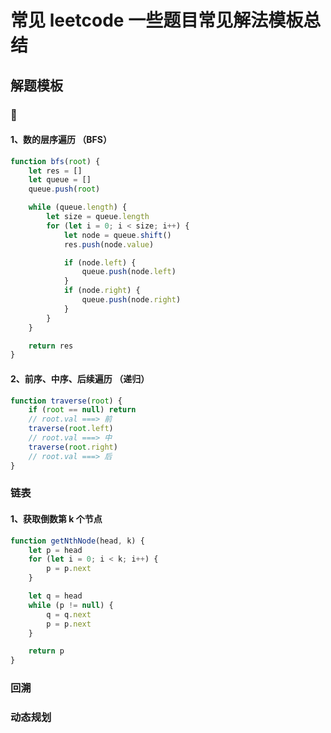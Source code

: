 # 常见 leetcode 一些题目常见解法模板总结

## 解题模板

### 🌲

#### 1、数的层序遍历 （BFS）

```js
function bfs(root) {
    let res = []
    let queue = []
    queue.push(root)

    while (queue.length) {
        let size = queue.length
        for (let i = 0; i < size; i++) {
            let node = queue.shift()
            res.push(node.value)

            if (node.left) {
                queue.push(node.left)
            }
            if (node.right) {
                queue.push(node.right)
            }
        }
    }

    return res
}
```

#### 2、前序、中序、后续遍历 （递归）

```js
function traverse(root) {
    if (root == null) return
    // root.val ===> 前
    traverse(root.left)
    // root.val ===> 中
    traverse(root.right)
    // root.val ===> 后
}
```

### 链表

#### 1、获取倒数第 k 个节点

```js
function getNthNode(head, k) {
    let p = head
    for (let i = 0; i < k; i++) {
        p = p.next
    }

    let q = head
    while (p != null) {
        q = q.next
        p = p.next
    }

    return p
}
```

### 回溯

### 动态规划

